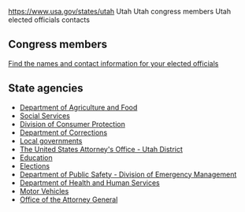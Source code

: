 

https://www.usa.gov/states/utah
Utah
Utah congress members
Utah elected officials contacts

Congress members
----------------

[Find the names and contact information for your elected officials](https://www.usa.gov/elected-officials)

State agencies
--------------

* [Department of Agriculture and Food](https://ag.utah.gov/)
* [Social Services](https://dhhs.utah.gov/services/)
* [Division of Consumer Protection](https://dcp.utah.gov/)
* [Department of Corrections](https://corrections.utah.gov/)
* [Local governments](https://www.utah.gov/government/cityCounty.html)
* [The United States Attorney's Office - Utah District](https://www.justice.gov/usao-ut)
* [Education](https://www.utah.gov/education/)
* [Elections](https://vote.utah.gov/)
* [Department of Public Safety - Division of Emergency Management](https://dem.utah.gov/)
* [Department of Health and Human Services](https://dhhs.utah.gov/)
* [Motor Vehicles](https://dmv.utah.gov/)
* [Office of the Attorney General](https://attorneygeneral.utah.gov/)
